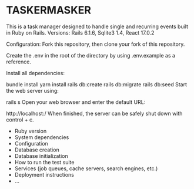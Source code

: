 # TASKERMASKER

This is a task manager designed to handle single and recurring events built in Ruby on Rails. 
Versions:
Rails 6.1.6,
Sqlite3 1.4,
React 17.0.2

Configuration: 
Fork this repository, then clone your fork of this repository.

Create the .env in the root of the directory by using .env.example as a reference.

Install all dependencies:

bundle install
yarn install
rails db:create
rails db:migrate
rails db:seed
Start the web server using:

rails s
Open your web browser and enter the default URL:

http://localhost:<your port number>/
When finished, the server can be safely shut down with control + c.

 

* Ruby version
* System dependencies
* Configuration
* Database creation
* Database initialization
* How to run the test suite
* Services (job queues, cache servers, search engines, etc.)
* Deployment instructions
* ...
